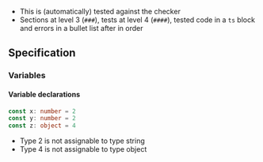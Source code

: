 - This is (automatically) tested against the checker
- Sections at level 3 (`###`), tests at level 4 (`####`), tested code in a `ts` block and errors in a bullet list after in order

## Specification

### Variables

#### Variable declarations

```ts
const x: number = 2
const y: number = 2
const z: object = 4
```

- Type 2 is not assignable to type string
- Type 4 is not assignable to type object
